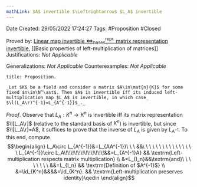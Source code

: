 ```yaml
---
mathLink: $A$ invertible $\Leftrightarrow$ $L_A$ invertible
---
```


<div class="topSpace"></div>

Date Created: 29/05/2022 17:24:27
Tags: #Proposition #Closed

Proved by: [Linear map invertible $\Leftrightarrow^\textrm{repr.}_\textrm{bases}$ matrix representation invertible](Linear%20map%20invertible%20repr%20under%20basis%20matrix%20representation%20invertible.md), [[Basic properties of left-multiplication of matrices]]
Justifications: _Not Applicable_

Generalizations: _Not Applicable_
Counterexamples: _Not Applicable_

``` ad-Proposition
title: Proposition.

_Let $K$ be a field and consider a matrix $A\in\mat{n}{K}$ for some fixed $n\in\N^\ast$. Then $A$ is invertible iff its induced left-multiplication map $L_A$ is invertible, in which case_ $\l(L_A\r)^{-1}=L_{A^{-1}}$_._

```

_Proof_. Observe that $L_A:K^n\to K^n$ is invertible iff its matrix representation $\l[L_A\r]$ (relative to the standard basis of $K^n$) is invertible, but since $\l[L_A\r]=A$, it suffices to prove that the inverse of $L_A$ is given by $L_{A^{-1}}$. To this end, compute
$$\begin{align}
    L_A\circ L_{A^{-1}}&=L_{AA^{-1}}\ \ \ &&\ \ \ \ \ \ \ \ \ \ \ \ \ \ \ \ L_{A^{-1}}\circ L_A\!\!\!\!\!\!\!\!\!\!\!\!&&=L_{A^{-1}A} && \textrm{Left-multiplication respects matrix multiplication} \\
    &=L_{I_n}&&\textrm{and}\ \ \ \ \ \ \ \ &&=L_{I_n} && \textrm{Definition of $A^{-1}$} \\
    &=\id_{K^n}&&&&=\id_{K^n}. && \textrm{Left-multiplication preserves identity}\qedin
\end{align}$$
